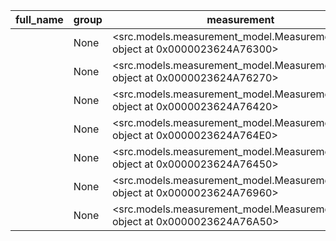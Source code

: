 |full_name|group|measurement|name|unique_code|
|---|---|---|---|---|
||None|<src.models.measurement_model.MeasurementModel object at 0x0000023624A76300>|Пшеничная мука|729030be7ce011ef8b2970a8d3344cb0|
||None|<src.models.measurement_model.MeasurementModel object at 0x0000023624A76270>|Сахар|729030be7ce011ef8b2970a8d3344cb0|
||None|<src.models.measurement_model.MeasurementModel object at 0x0000023624A76420>|Сливочное масло|729030be7ce011ef8b2970a8d3344cb0|
||None|<src.models.measurement_model.MeasurementModel object at 0x0000023624A764E0>|Яйца|729030be7ce011ef8b2970a8d3344cb0|
||None|<src.models.measurement_model.MeasurementModel object at 0x0000023624A76450>|Ванилин(щепотка)|729030be7ce011ef8b2970a8d3344cb0|
||None|<src.models.measurement_model.MeasurementModel object at 0x0000023624A76960>|Соль|729030be7ce011ef8b2970a8d3344cb0|
||None|<src.models.measurement_model.MeasurementModel object at 0x0000023624A76A50>|Молоко|729030be7ce011ef8b2970a8d3344cb0|
